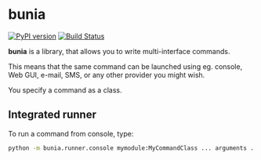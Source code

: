 # bunia

[![PyPI version](https://badge.fury.io/py/bunia.svg)](https://badge.fury.io/py/bunia)
[![Build Status](https://travis-ci.org/smok-serwis/bunia.svg?branch=develop)](https://travis-ci.org/smok-serwis/bunia)

**bunia** is a library, that allows you to write multi-interface commands.

This means that the same command can be launched using eg. console, Web GUI, e-mail, SMS, or any other provider you might wish.

You specify a command as a class.

## Integrated runner
To run a command from console, type:

```bash
python -m bunia.runner.console mymodule:MyCommandClass ... arguments ... 
```